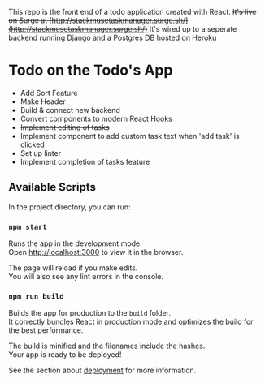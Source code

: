 This repo is the front end of a todo application created with React. ~~It's live on Surge at [http://stackmusetaskmanager.surge.sh/](http://stackmusetaskmanager.surge.sh/)~~
It's wired up to a seperate backend running Django and a Postgres DB hosted on Heroku

# Todo on the Todo's App
- Add Sort Feature
- Make Header
- Build & connect new backend
- Convert components to modern React Hooks
- ~~Implement editing of tasks~~
- Implement component to add custom task text when 'add task' is clicked
- Set up linter
- Implement completion of tasks feature


## Available Scripts

In the project directory, you can run:

### `npm start`

Runs the app in the development mode.<br>
Open [http://localhost:3000](http://localhost:3000) to view it in the browser.

The page will reload if you make edits.<br>
You will also see any lint errors in the console.


### `npm run build`

Builds the app for production to the `build` folder.<br>
It correctly bundles React in production mode and optimizes the build for the best performance.

The build is minified and the filenames include the hashes.<br>
Your app is ready to be deployed!

See the section about [deployment](https://facebook.github.io/create-react-app/docs/deployment) for more information.

